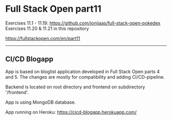 # Full Stack Open part11

Exercises 11.1 - 11.19: https://github.com/jonijaas/full-stack-open-pokedex  
Exercises 11.20 & 11.21 in this repository  

https://fullstackopen.com/en/part11

---

## CI/CD Blogapp
App is based on bloglist application developed in Full Stack Open parts 4 and 5. The changes are mostly for compatibility and adding CI/CD-pipeline.

Backend is located on root directory and frontend on subdirectory '/frontend'.  

App is using MongoDB database.  

App running on Heroku: https://cicd-blogapp.herokuapp.com/